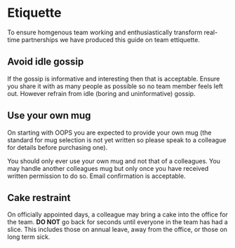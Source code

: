 # Etiquette

To ensure homgenous team working and enthusiastically transform real-time partnerships we have produced this guide on team ettiquette.

## Avoid idle gossip

If the gossip is informative and interesting then that is acceptable. Ensure you share it with as many people as possible so no team member feels left out. However refrain from idle (boring and uninformative) gossip.

## Use your own mug

On starting with OOPS you are expected to provide your own mug (the standard for mug selection is not yet written so please speak to a colleague for details before purchasing one).

You should only ever use your own mug and not that of a colleagues. You may handle another colleagues mug but only once you have received written permission to do so. Email confirmation is acceptable.

## Cake restraint

On officially appointed days, a colleague may bring a cake into the office for the team. **DO NOT** go back for seconds until everyone in the team has had a slice. This includes those on annual leave, away from the office, or those on long term sick.
